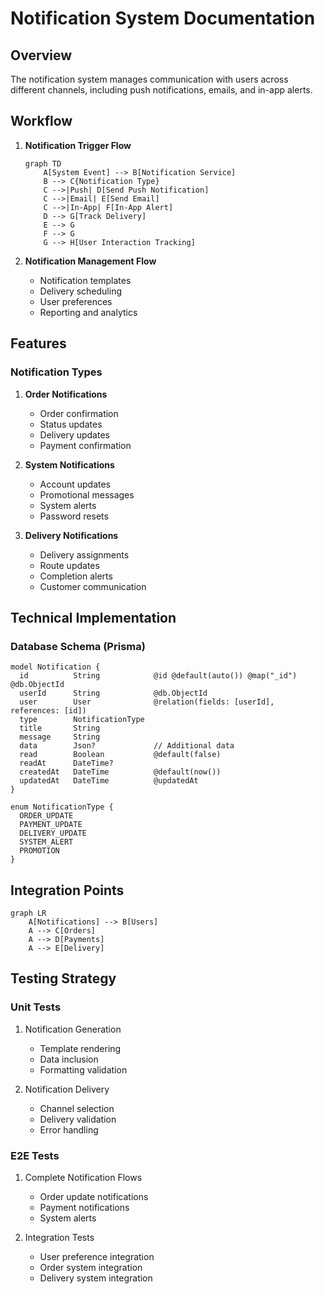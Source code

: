 # Notification System Documentation

## Overview
The notification system manages communication with users across different channels, including push notifications, emails, and in-app alerts.

## Workflow

1. **Notification Trigger Flow**
   ```mermaid
   graph TD
       A[System Event] --> B[Notification Service]
       B --> C{Notification Type}
       C -->|Push| D[Send Push Notification]
       C -->|Email| E[Send Email]
       C -->|In-App| F[In-App Alert]
       D --> G[Track Delivery]
       E --> G
       F --> G
       G --> H[User Interaction Tracking]
   ```

2. **Notification Management Flow**
   - Notification templates
   - Delivery scheduling
   - User preferences
   - Reporting and analytics

## Features

### Notification Types
1. **Order Notifications**
   - Order confirmation
   - Status updates
   - Delivery updates
   - Payment confirmation

2. **System Notifications**
   - Account updates
   - Promotional messages
   - System alerts
   - Password resets

3. **Delivery Notifications**
   - Delivery assignments
   - Route updates
   - Completion alerts
   - Customer communication

## Technical Implementation

### Database Schema (Prisma)
```
model Notification {
  id          String            @id @default(auto()) @map("_id") @db.ObjectId
  userId      String            @db.ObjectId
  user        User              @relation(fields: [userId], references: [id])
  type        NotificationType
  title       String
  message     String
  data        Json?             // Additional data
  read        Boolean           @default(false)
  readAt      DateTime?
  createdAt   DateTime          @default(now())
  updatedAt   DateTime          @updatedAt
}

enum NotificationType {
  ORDER_UPDATE
  PAYMENT_UPDATE
  DELIVERY_UPDATE
  SYSTEM_ALERT
  PROMOTION
}
```

## Integration Points
```
graph LR
    A[Notifications] --> B[Users]
    A --> C[Orders]
    A --> D[Payments]
    A --> E[Delivery]
```

## Testing Strategy

### Unit Tests
1. Notification Generation
   - Template rendering
   - Data inclusion
   - Formatting validation

2. Notification Delivery
   - Channel selection
   - Delivery validation
   - Error handling

### E2E Tests
1. Complete Notification Flows
   - Order update notifications
   - Payment notifications
   - System alerts

2. Integration Tests
   - User preference integration
   - Order system integration
   - Delivery system integration
``` 